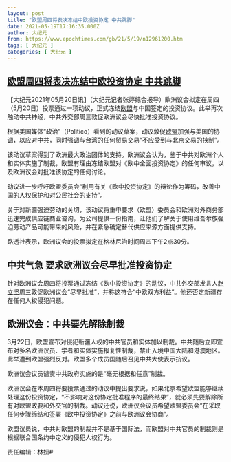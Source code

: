 ```yaml
---
layout: post
title: "欧盟周四将表决冻结中欧投资协定 中共跳脚"
date: 2021-05-19T17:16:35.000Z
author: 大纪元
from: https://www.epochtimes.com/gb/21/5/19/n12961200.htm
tags: [ 大纪元 ]
categories: [ 大纪元 ]
---
```

<!--1621444595000-->
[欧盟周四将表决冻结中欧投资协定 中共跳脚](https://www.epochtimes.com/gb/21/5/19/n12961200.htm)
------

<div>
<p>【大纪元2021年05月20日讯】（大纪元记者张婷综合报导）欧洲议会拟定在周四（5月20日）投票通过一项动议，正式冻结<a href="https://www.epochtimes.com/gb/tag/%E6%AC%A7%E7%9B%9F.html">欧盟</a>与中国签定的投资协议。此举再次触动中共神经，中共外交部周三敦促欧洲议会尽快批准投资协议。</p><p>根据美国媒体“政治”（Politico）看到的动议草案，动议敦促<a href="https://www.epochtimes.com/gb/tag/%E6%AC%A7%E7%9B%9F.html">欧盟</a>加强与美国的协调，以应对中共，同时强调与台湾的任何贸易交易“不应受到与北京交易的挟制”。</p><p>该动议草案得到了欧洲最大政治团体的支持。欧洲议会认为，鉴于中共对欧洲个人和实体实施了制裁，欧盟有理由冻结欧盟对《欧中全面投资协定》的任何审议，以及欧洲议会对批准该协定的任何讨论。</p><p>动议进一步呼吁欧盟委员会“利用有关《欧中投资协定》的辩论作为筹码，改善中国的人权保护和对公民社会的支持”。</p><p>关于对新疆强迫劳动的关切，该动议将重申要求（欧盟）委员会和欧洲对外商务部迅速完成供应链商业咨询，为公司提供一份指南，让他们了解关于使用维吾尔族强迫劳动产品可能带来的风险，并在紧急确定替代供应来源方面提供支持。</p><p>路透社表示，欧洲议会的投票拟定在格林尼治时间周四下午2点30分。</p><h2>中共气急 要求欧洲议会尽早批准投资协定</h2><p>针对欧洲议会周四将投票通过冻结《欧中投资协定》的动议，中共外交部发言人<a href="https://www.epochtimes.com/gb/tag/%E8%B5%B5%E7%AB%8B%E5%9D%9A.html">赵立坚</a>周三敦促欧洲议会“尽早批准”，并称这符合“中欧双方利益”。他还否定新疆存在任何人权侵犯问题。</p><h2>欧洲议会：中共要先解除制裁</h2><p>3月22日，欧盟宣布对侵犯新疆人权的中共官员和实体加以制裁。中共随后立即宣布对多名欧洲议员、学者和实体实施报复性制裁，禁止入境中国大陆和港澳地区。此举遭到欧盟强烈反对。欧盟多个成员国随后召见中共大使表示抗议。</p><p>欧洲议会议员谴责中共政府实施的是“毫无根据和任意”制裁。</p><p>欧洲议会在本周四将要投票通过的动议中提出要求说，如果北京希望欧盟能够继续处理这份投资协定，“不影响对这份协定批准程序的最终结果”，就必须先要解除所有对欧盟政要和外交官的制裁。动议还说，欧洲议会议员希望欧盟委员会“在采取任何步骤缔结和签署《欧中投资协定》之前与欧洲议会协商”。</p><p>欧盟议员说，中共对欧盟的制裁并不是基于国际法，而欧盟对中共官员的制裁则是根据联合国条约中定义的侵犯人权行为。</p><p>责任编辑：林妍#</p>
</div>
